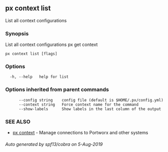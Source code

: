 ## px context list

List all context configurations

### Synopsis

List all context configurations
px get context

```
px context list [flags]
```

### Options

```
  -h, --help   help for list
```

### Options inherited from parent commands

```
      --config string    config file (default is $HOME/.px/config.yml)
      --context string   Force context name for the command
      --show-labels      Show labels in the last column of the output
```

### SEE ALSO

* [px context](px_context.md)	 - Manage connections to Portworx and other systems

###### Auto generated by spf13/cobra on 5-Aug-2019
